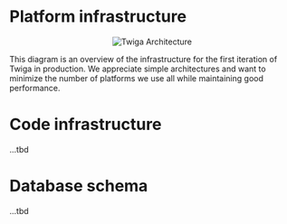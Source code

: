 # Platform infrastructure
<div align="center">

![Twiga Architecture](https://github.com/user-attachments/assets/33e4e394-b724-4ea4-af2a-7e75f93615aa)

</div>

This diagram is an overview of the infrastructure for the first iteration of Twiga in production. We appreciate simple architectures and want to minimize the number of platforms we use all while maintaining good performance.

# Code infrastructure
...tbd

# Database schema
...tbd
